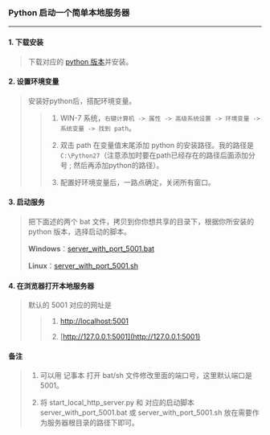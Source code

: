 ### Python 启动一个简单本地服务器

---

#### 1. 下载安装
> 下载对应的 [python 版本](https://www.python.org/downloads/)并安装。

#### 2. 设置环境变量
> 安装好python后，搭配环境变量。
>>
>> 1. WIN-7 系统，`右键计算机 -> 属性 -> 高级系统设置 -> 环境变量 -> 系统变量 -> 找到 path`。
>>
>> 2. 双击 path 在变量值末尾添加 python 的安装路径。我的路径是 `C:\Python27`（注意添加时要在path已经存在的路径后面添加分号 ; 然后再添加python的路径）。
>>
>> 3. 配置好环境变量后，一路点确定，关闭所有窗口。

#### 3. 启动服务
> 把下面述的两个 bat 文件，拷贝到你你想共享的目录下，根据你所安装的 python 版本，选择启动的脚本。
>
> **Windows**：[server_with_port_5001.bat](/003_windows/python_local_server/server_with_port_5001.bat)
>
> **Linux**：[server_with_port_5001.sh](/003_windows/python_local_server/server_with_port_5001.sh)

#### 4. 在浏览器打开本地服务器
> 默认的 5001 对应的网址是
>
>> 1. [http://localhost:5001](http://localhost:5001/)
>>
>> 2. [http://127.0.0.1:5001](http://127.0.0.1:5001)

#### 备注
> 1. 可以用 记事本 打开 bat/sh 文件修改里面的端口号，这里默认端口是 5001。
>
> 2. 将 start_local_http_server.py 和 对应的启动脚本 server_with_port_5001.bat 或 server_with_port_5001.sh 放在需要作为服务器根目录的路径下即可。

